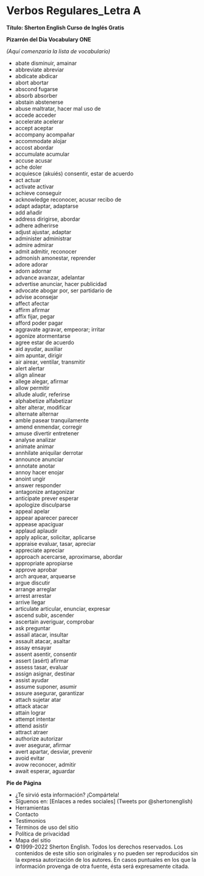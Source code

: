 # Verbos Regulares_Letra A



**Título: Sherton English    Curso de Inglés Gratis**


**Pizarrón del Día   Vocabulary ONE**

*(Aquí comenzaría la lista de vocabulario)*

*   abate    disminuir, amainar
*   abbreviate    abreviar
*   abdicate    abdicar
*   abort    abortar
*   abscond    fugarse
*   absorb    absorber
*   abstain    abstenerse
*   abuse    maltratar, hacer mal uso de
*   accede    acceder
*   accelerate    acelerar
*   accept    aceptar
*   accompany    acompañar
*   accommodate    alojar
*   accost    abordar
*   accumulate    acumular
*   accuse    acusar
*   ache    doler
*   acquiesce (akuiés)    consentir, estar de acuerdo
*   act    actuar
*   activate    activar
*   achieve    conseguir
*   acknowledge    reconocer, acusar recibo de
*   adapt    adaptar, adaptarse
*   add    añadir
*   address    dirigirse, abordar
*   adhere    adherirse
*   adjust    ajustar, adaptar
*   administer    administrar
*   admire    admirar
*   admit    admitir, reconocer
*   admonish    amonestar, reprender
*   adore    adorar
*   adorn    adornar
*   advance    avanzar, adelantar
*   advertise    anunciar, hacer publicidad
*   advocate    abogar por, ser partidario de
*   advise    aconsejar
*   affect    afectar
*   affirm    afirmar
*   affix    fijar, pegar
*   afford    poder pagar
*   aggravate    agravar, empeorar; irritar
*   agonize    atormentarse
*   agree    estar de acuerdo
*   aid    ayudar, auxiliar
*   aim    apuntar, dirigir
*   air    airear, ventilar, transmitir
*   alert    alertar
*   align    alinear
*   allege    alegar, afirmar
*   allow    permitir
*   allude    aludir, referirse
*   alphabetize    alfabetizar
*   alter    alterar, modificar
*   alternate    alternar
*   amble    pasear tranquilamente
*   amend    enmendar, corregir
*   amuse    divertir entretener
*   analyse    analizar
*   animate    animar
*   annhilate    aniquilar derrotar
*   announce    anunciar
*   annotate    anotar
*   annoy    hacer enojar
*   anoint    ungir
*   answer    responder
*   antagonize    antagonizar
*   anticipate    prever esperar
*   apologize    disculparse
*   appeal    apelar
*   appear    aparecer parecer
*   appease    apaciguar
*   applaud    aplaudir
*   apply    aplicar, solicitar, aplicarse
*   appraise    evaluar, tasar, apreciar
*   appreciate    apreciar
*   approach    acercarse, aproximarse, abordar
*   appropriate    apropiarse
*   approve    aprobar
*   arch    arquear, arquearse
*   argue    discutir
*   arrange    arreglar
*   arrest    arrestar
*   arrive    llegar
*   articulate    articular, enunciar, expresar
*   ascend    subir, ascender
*   ascertain    averiguar, comprobar
*   ask    preguntar
*   assail    atacar, insultar
*   assault    atacar, asaltar
*   assay    ensayar
*   assent    asentir, consentir
*   assert (asért)    afirmar
*   assess    tasar, evaluar
*   assign    asignar, destinar
*   assist    ayudar
*   assume    suponer, asumir
*   assure    asegurar, garantizar
*   attach    sujetar atar
*   attack    atacar
*   attain    lograr
*   attempt    intentar
*   attend    asistir
*   attract    atraer
*   authorize    autorizar
*   aver    asegurar, afirmar
*   avert    apartar, desviar, prevenir
*   avoid    evitar
*   avow    reconocer, admitir
*   await    esperar, aguardar

**Pie de Página**

*   ¿Te sirvió esta información? ¡Compártela!
*   Síguenos en: [Enlaces a redes sociales] (Tweets por @shertonenglish)
*   Herramientas
*   Contacto
*   Testimonios
*   Términos de uso del sitio
*   Política de privacidad
*   Mapa del sitio
*   ©1999-2022 Sherton English. Todos los derechos reservados. Los contenidos de este sitio son originales y no pueden ser reproducidos sin la expresa autorización de los autores. En casos puntuales en los que la información provenga de otra fuente, ésta será expresamente citada.

